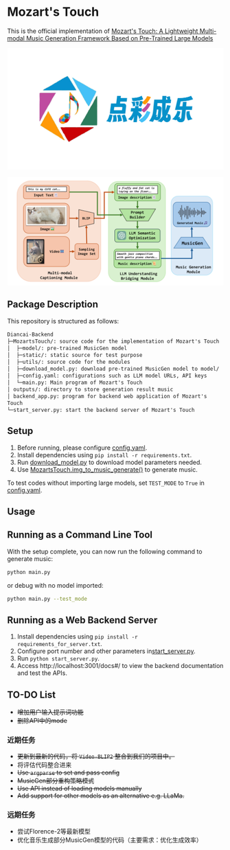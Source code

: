 # Mozart's Touch
This is the official implementation of [Mozart's Touch: A Lightweight Multi-modal Music Generation Framework Based on Pre-Trained Large Models](https://arxiv.org/abs/2405.02801)

![](logo.png)

![](architecture.png)

## Package Description
This repository is structured as follows:
```
Diancai-Backend
├─MozartsTouch/: source code for the implementation of Mozart's Touch
│  ├─model/: pre-trained MusicGen model
│  ├─static/: static source for test purpose
│  ├─utils/: source code for the modules
│  ├─download_model.py: download pre-trained MusicGen model to model/
│  ├─config.yaml: configurations such as LLM model URLs, API keys
│  └─main.py: Main program of Mozart's Touch
│ outputs/: directory to store generation result music
│ backend_app.py: program for backend web application of Mozart's Touch
└─start_server.py: start the backend server of Mozart's Touch
```
## Setup
1. Before running, please configure [config.yaml](MozartsTouch/config.yaml). 
2. Install dependencies using `pip install -r requirements.txt`.
3. Run [download_model.py](MozartsTouch/download_model.py) to download model parameters needed.
4. Use [MozartsTouch.img_to_music_generate()](MozartsTouch/main.py) to generate music.

To test codes without importing large models, set `TEST_MODE` to `True` in [config.yaml](MozartsTouch/config.yaml).

## Usage


## Running as a Command Line Tool
With the setup complete, you can now run the following command to generate music:
```bash
python main.py
```
or debug with no model imported:
```bash
python main.py --test_mode
```

## Running as a Web Backend Server

1. Install dependencies using `pip install -r requirements_for_server.txt`.
2. Configure port number and other parameters in[start_server.py](/app/start_server.py).
3. Run `python start_server.py`.
4. Access http://localhost:3001/docs#/ to view the backend documentation and test the APIs.



## TO-DO List
- ~~增加用户输入提示词功能~~
- ~~删除API中的mode~~
### 近期任务
- ~~更新到最新的代码，将 `Video-BLIP2` 整合到我们的项目中。~~
- 将评估代码整合进来
- ~~Use `argparse` to set and pass config~~
- ~~MusicGen部分重构策略模式~~
- ~~Use API instead of loading models manually~~
- ~~Add support for other models as an alternative e.g. LLaMa.~~
### 远期任务
- 尝试Florence-2等最新模型
- 优化音乐生成部分MusicGen模型的代码（主要需求：优化生成效率）



